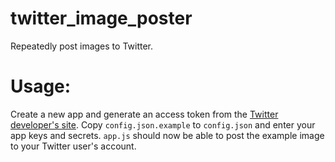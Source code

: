 twitter_image_poster
====================

Repeatedly post images to Twitter.

Usage:
======

Create a new app and generate an access token from the [Twitter developer's site](https://dev.twitter.com/). Copy `config.json.example` to `config.json` and enter your app keys and secrets. `app.js` should now be able to post the example image to your Twitter user's account.
